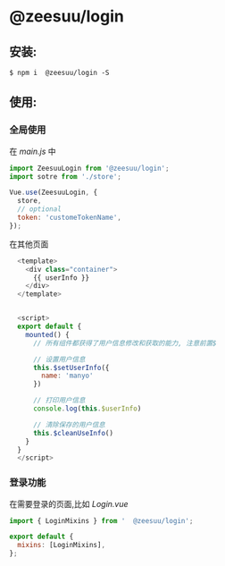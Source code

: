 # @zeesuu/login

## 安装:

```
$ npm i  @zeesuu/login -S
```

## 使用:

### 全局使用

在 _main.js_ 中

```javascript
import ZeesuuLogin from '@zeesuu/login';
import sotre from './store';

Vue.use(ZeesuuLogin, {
  store,
  // optional
  token: 'customeTokenName',
});
```

在其他页面

```javascript
  <template>
    <div class="container">
      {{ userInfo }}
    </div>
  </template>


  <script>
  export default {
    mounted() {
      // 所有组件都获得了用户信息修改和获取的能力, 注意前置$

      // 设置用户信息
      this.$setUserInfo({
        name: 'manyo'
      })

      // 打印用户信息
      console.log(this.$userInfo)

      // 清除保存的用户信息
      this.$cleanUseInfo()
    }
  }
  </script>
```

### 登录功能

在需要登录的页面,比如 _Login.vue_

```javascript
import { LoginMixins } from '  @zeesuu/login';

export default {
  mixins: [LoginMixins],
};
```
